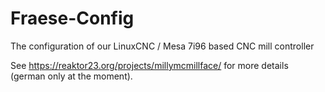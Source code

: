 # Fraese-Config

The configuration of our LinuxCNC / Mesa 7i96 based CNC mill controller

See https://reaktor23.org/projects/millymcmillface/ for more details (german only at the moment).
